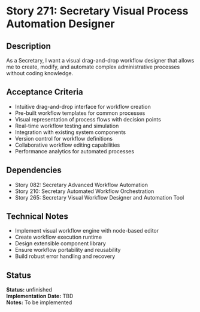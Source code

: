 # Story 271: Secretary Visual Process Automation Designer

## Description
As a Secretary, I want a visual drag-and-drop workflow designer that allows me to create, modify, and automate complex administrative processes without coding knowledge.

## Acceptance Criteria
- Intuitive drag-and-drop interface for workflow creation
- Pre-built workflow templates for common processes
- Visual representation of process flows with decision points
- Real-time workflow testing and simulation
- Integration with existing system components
- Version control for workflow definitions
- Collaborative workflow editing capabilities
- Performance analytics for automated processes

## Dependencies
- Story 082: Secretary Advanced Workflow Automation
- Story 210: Secretary Automated Workflow Orchestration
- Story 265: Secretary Visual Workflow Designer and Automation Tool

## Technical Notes
- Implement visual workflow engine with node-based editor
- Create workflow execution runtime
- Design extensible component library
- Ensure workflow portability and reusability
- Build robust error handling and recovery
## Status
**Status:** unfinished  
**Implementation Date:** TBD  
**Notes:** To be implemented

